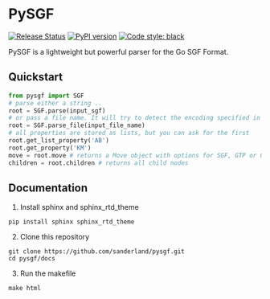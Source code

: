 # PySGF
[![Release Status](https://github.com/sanderland/pysgf/workflows/release/badge.svg)](https://github.com/sanderland/pysgf/actions)
[![PyPI version](https://badge.fury.io/py/pysgf.svg)](https://pypi.org/project/pysgf/)
[![Code style: black](https://img.shields.io/badge/code%20style-black-000000.svg)](https://github.com/ambv/black)


PySGF is a lightweight but powerful parser for the Go SGF Format.

## Quickstart

```python
from pysgf import SGF
# parse either a string ..
root = SGF.parse(input_sgf)
# or pass a file name. It will try to detect the encoding specified in the SGF file
root = SGF.parse_file(input_file_name)
# all properties are stored as lists, but you can ask for the first
root.get_list_property('AB')
root.get_property('KM')
move = root.move # returns a Move object with options for SGF, GTP or 0- based coordinates
children = root.children # returns all child nodes
```

## Documentation
1. Install sphinx and sphinx_rtd_theme
```shell
pip install sphinx sphinx_rtd_theme
```

2. Clone this repository
```shell
git clone https://github.com/sanderland/pysgf.git
cd pysgf/docs
```

3. Run the makefile
```shell
make html
```
